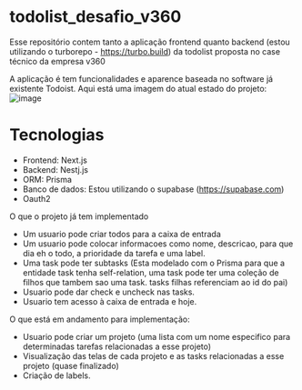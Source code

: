# todolist_desafio_v360
Esse repositório contem tanto a aplicação frontend quanto backend (estou utilizando o turborepo - https://turbo.build) da todolist proposta no case técnico da empresa v360

A aplicação é tem funcionalidades e aparence baseada no software já existente Todoist.
Aqui está uma imagem do atual estado do projeto:
![image](https://github.com/user-attachments/assets/ae5a6d5b-1eb0-4213-88b8-e728996717fa)

# Tecnologias
 - Frontend: Next.js
 - Backend: Nestj.js
 - ORM: Prisma
 - Banco de dados: Estou utilizando o supabase (https://supabase.com)
 - Oauth2

O que o projeto já tem implementado
- Um usuario pode criar todos para a caixa de entrada
- Um usuario pode colocar informacoes como nome, descricao, para que dia eh o todo, a prioridade da tarefa e uma label.
- Uma task pode ter subtasks (Esta modelado com o Prisma para que a entidade task tenha self-relation, uma task pode ter uma coleção de filhos que tambem sao uma task. tasks filhas referenciam ao id do pai)
- Usuario pode dar check e uncheck nas tasks.
- Usuario tem acesso à caixa de entrada e hoje.

O que está em andamento para implementação:
  - Usuario pode criar um projeto (uma lista com um nome especifico para determinadas tarefas relacionadas a esse projeto)
  - Visualização das telas de cada projeto e as tasks relacionadas a esse projeto (quase finalizado)
  - Criação de labels.

